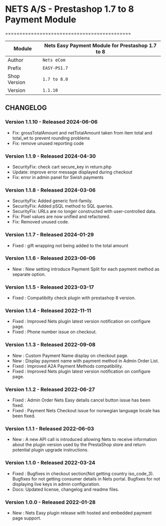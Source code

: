 # NETS A/S - Prestashop 1.7 to 8 Payment Module
============================================

|Module | Nets Easy Payment Module for Prestashop 1.7 to 8
|------|----------
|Author | `Nets eCom`
|Prefix | `EASY-PS1.7`
|Shop Version | `1.7 to 8.0`
|Version | `1.1.10`

## CHANGELOG

### Version 1.1.10 - Released 2024-06-06
* Fix: grossTotalAmount and netTotalAmount taken from item total and total_wt to prevent rounding problems
* Fix: remove unused reporting code

### Version 1.1.9 - Released 2024-04-30
* SecurityFix: check cart secure_key in return.php
* Update: improve error message displayed during checkout
* Fix: error in admin panel for Swish payments

### Version 1.1.8 - Released 2024-03-06
* SecurityFix: Added generic font-family.
* SecurityFix: Added pSQL method to SQL queries.
* SecurityFix: URLs are no longer constructed with user-controlled data.
* Fix: Pixel values are now unified and refactored.
* Fix: Removed unused code.

### Version 1.1.7 - Released 2024-01-29
* Fixed : gift wrapping not being added to the total amount

### Version 1.1.6 - Released 2023-06-06
* New : New setting introduce Payment Split for each payment method as separate option.

### Version 1.1.5 - Released 2023-03-17
* Fixed : Compatibilty check plugin with prestashop 8 version.

### Version 1.1.4 - Released 2022-11-11
* Fixed : Improved Nets plugin latest version notification on configure page.
* Fixed : Phone number issue on checkout.


### Version 1.1.3 - Released 2022-09-08
* New : Custom Payment Name display on checkout page.
* New : Display payment name with payment method in Admin Order List.
* Fixed : Improved A2A Payment Methods compatibility.
* Fixed : Improved Nets plugin latest version notification on configure page.

### Version 1.1.2 - Released 2022-06-27
* Fixed : Admin Order Nets Easy details cancel button issue has been fixed.
* Fixed : Payment Nets Checkout issue for norwegian language locale has been fixed.

### Version 1.1.1 - Released 2022-06-03
* New : A new API call is introduced allowing Nets to receive information about the plugin version used by the PrestaShop store and return potential plugin upgrade instructions.

### Version 1.1.0 - Released 2022-03-24
* Fixed : Bugfixes in checkout section(Not getting country iso_code_3).
		  Bugfixes for not getting consumer details in Nets portal.
		  Bugfixes for not displaying live keys in admin configuration.
* Docs: Updated license, changelog and readme files.

### Version 1.0.0 - Released 2022-01-28
* New : Nets Easy plugin release with hosted and embedded payment page support.
